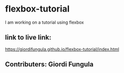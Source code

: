 # flexbox-tutorial

I am working on a tutorial using flexbox

## link to live link:

https://giordifungula.github.io/flexbox-tutorial/index.html

## Contributers: Giordi Fungula
